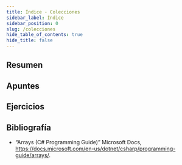 ```yaml
---
title: Índice - Colecciones
sidebar_label: Índice
sidebar_position: 0
slug: /colecciones
hide_table_of_contents: true
hide_title: false
---
```


## Resumen

## Apuntes

## Ejercicios

## Bibliografía
* “Arrays (C# Programming Guide)” Microsoft Docs, https://docs.microsoft.com/en-us/dotnet/csharp/programming-guide/arrays/.

